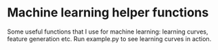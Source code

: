 # Machine learning helper functions
Some useful functions that I use for machine learning: learning curves, feature generation etc.
Run example.py to see learning curves in action.
